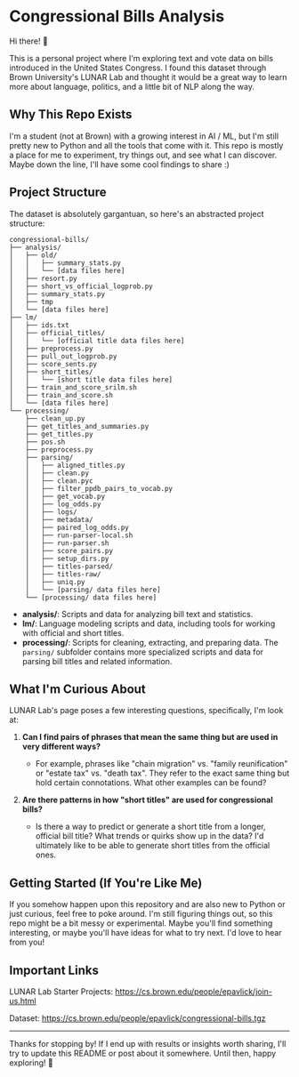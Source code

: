 # Congressional Bills Analysis

Hi there! 👋

This is a personal project where I'm exploring text and vote data on bills introduced in the United States Congress. I found this dataset through Brown University's LUNAR Lab and thought it would be a great way to learn more about language, politics, and a little bit of NLP along the way.

## Why This Repo Exists

I'm a student (not at Brown) with a growing interest in AI / ML, but I'm still pretty new to Python and all the tools that come with it. This repo is mostly a place for me to experiment, try things out, and see what I can discover. Maybe down the line, I'll have some cool findings to share :)

## Project Structure

The dataset is absolutely gargantuan, so here's an abstracted project structure:

```
congressional-bills/
├── analysis/
│   ├── old/
│   │   ├── summary_stats.py
│   │   └── [data files here]
│   ├── resort.py
│   ├── short_vs_official_logprob.py
│   ├── summary_stats.py
│   ├── tmp
│   └── [data files here]
├── lm/
│   ├── ids.txt
│   ├── official_titles/
│   │   └── [official title data files here]
│   ├── preprocess.py
│   ├── pull_out_logprob.py
│   ├── score_sents.py
│   ├── short_titles/
│   │   └── [short title data files here]
│   ├── train_and_score_srilm.sh
│   ├── train_and_score.sh
│   └── [data files here]
└── processing/
    ├── clean_up.py
    ├── get_titles_and_summaries.py
    ├── get_titles.py
    ├── pos.sh
    ├── preprocess.py
    ├── parsing/
    │   ├── aligned_titles.py
    │   ├── clean.py
    │   ├── clean.pyc
    │   ├── filter_ppdb_pairs_to_vocab.py
    │   ├── get_vocab.py
    │   ├── log_odds.py
    │   ├── logs/
    │   ├── metadata/
    │   ├── paired_log_odds.py
    │   ├── run-parser-local.sh
    │   ├── run-parser.sh
    │   ├── score_pairs.py
    │   ├── setup_dirs.py
    │   ├── titles-parsed/
    │   ├── titles-raw/
    │   ├── uniq.py
    │   └── [parsing/ data files here]
    └── [processing/ data files here]
```

- **analysis/**: Scripts and data for analyzing bill text and statistics.
- **lm/**: Language modeling scripts and data, including tools for working with official and short titles.
- **processing/**: Scripts for cleaning, extracting, and preparing data. The `parsing/` subfolder contains more specialized scripts and data for parsing bill titles and related information.

## What I'm Curious About

LUNAR Lab's page poses a few interesting questions, specifically, I'm look at:

1. **Can I find pairs of phrases that mean the same thing but are used in very different ways?**
   - For example, phrases like "chain migration" vs. "family reunification" or "estate tax" vs. "death tax". They refer to the exact same thing but hold certain connotations. What other examples can be found?

2. **Are there patterns in how "short titles" are used for congressional bills?**
   - Is there a way to predict or generate a short title from a longer, official bill title? What trends or quirks show up in the data? I'd ultimately like to be able to generate short titles from the official ones.

## Getting Started (If You're Like Me)

If you somehow happen upon this repository and are also new to Python or just curious, feel free to poke around. I'm still figuring things out, so this repo might be a bit messy or experimental. Maybe you'll find something interesting, or maybe you'll have ideas for what to try next. I'd love to hear from you!



## Important Links

LUNAR Lab Starter Projects: https://cs.brown.edu/people/epavlick/join-us.html

Dataset: https://cs.brown.edu/people/epavlick/congressional-bills.tgz

---

Thanks for stopping by! If I end up with results or insights worth sharing, I'll try to update this README or post about it somewhere. Until then, happy exploring! 🚀